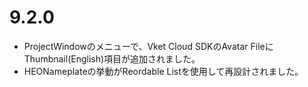 # 9.2.0
- ProjectWindowのメニューで、Vket Cloud SDKのAvatar FileにThumbnail(English)項目が追加されました。
- HEONameplateの挙動がReordable Listを使用して再設計されました。